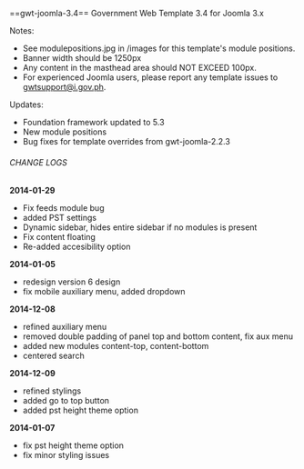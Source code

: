 ==gwt-joomla-3.4==
Government Web Template 3.4 for Joomla 3.x

Notes:
* See modulepositions.jpg in /images for this template's module positions.
* Banner width should be 1250px
* Any content in the masthead area should NOT EXCEED 100px.
* For experienced Joomla users, please report any template issues to gwtsupport@i.gov.ph.

Updates:
* Foundation framework updated to 5.3
* New module positions
* Bug fixes for template overrides from gwt-joomla-2.2.3

###### CHANGE LOGS
**2014-01-29**
- Fix feeds module bug
- added PST settings
- Dynamic sidebar, hides entire sidebar if no modules is present
- Fix content floating
- Re-added accesibility option

**2014-01-05**
- redesign version 6 design
- fix mobile auxiliary menu, added dropdown

**2014-12-08**
- refined auxiliary menu
- removed double padding of panel top and bottom content, fix aux menu
- added new modules content-top, content-bottom
- centered search

**2014-12-09**
- refined stylings
- added go to top button
- added pst height theme option

**2014-01-07**
- fix pst height theme option
- fix minor styling issues
